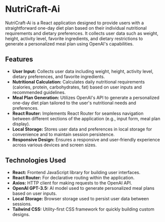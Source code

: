 # NutriCraft-Ai

NutriCraft-Ai is a React application designed to provide users with a straightforward one-day diet plan based on their individual nutritional requirements and dietary preferences. It collects user data such as weight, height, activity level, favorite ingredients, and dietary restrictions to generate a personalized meal plan using OpenAI's capabilities.

## Features

- **User Input:** Collects user data including weight, height, activity level, dietary preferences, and favorite ingredients.
- **Nutritional Calculation:** Calculates daily nutritional requirements (calories, protein, carbohydrates, fat) based on user inputs and recommended guidelines.
- **Meal Plan Generation:** Utilizes OpenAI's API to generate a personalized one-day diet plan tailored to the user's nutritional needs and preferences.
- **React Router:** Implements React Router for seamless navigation between different sections of the application (e.g., input form, meal plan display).
- **Local Storage:** Stores user data and preferences in local storage for convenience and to maintain session persistence.
- **Responsive Design:** Ensures a responsive and user-friendly experience across various devices and screen sizes.

## Technologies Used

- **React:** Frontend JavaScript library for building user interfaces.
- **React Router:** For declarative routing within the application.
- **Axios:** HTTP client for making requests to the OpenAI API.
- **OpenAI GPT-3.5:** AI model used to generate personalized meal plans based on user inputs.
- **Local Storage:** Browser storage used to persist user data between sessions.
- **Tailwind CSS:** Utility-first CSS framework for quickly building custom designs.
